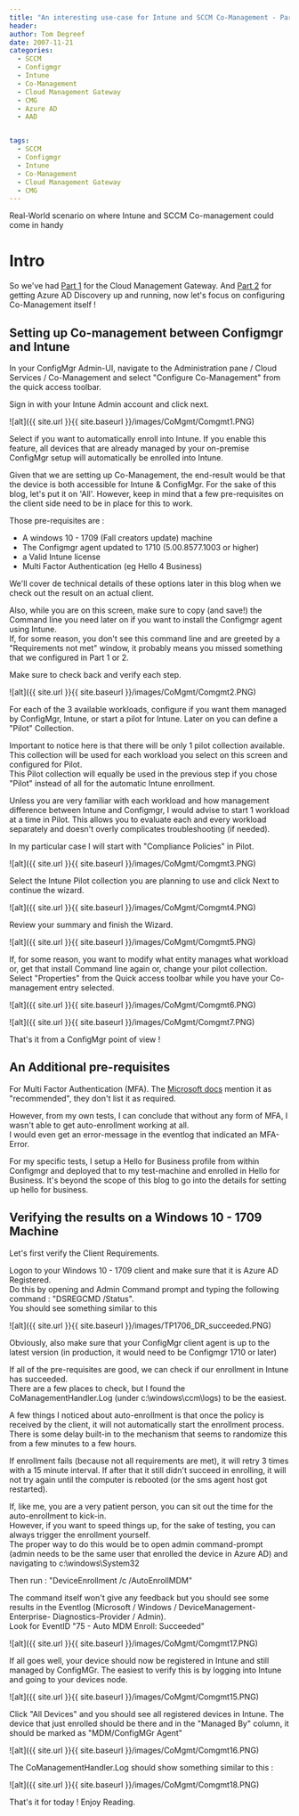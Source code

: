 ```yaml
---
title: "An interesting use-case for Intune and SCCM Co-Management - Part 3"
header:
author: Tom Degreef
date: 2007-11-21
categories:
  - SCCM
  - Configmgr
  - Intune
  - Co-Management
  - Cloud Management Gateway
  - CMG
  - Azure AD
  - AAD


tags:
  - SCCM
  - Configmgr
  - Intune
  - Co-Management
  - Cloud Management Gateway
  - CMG
---
```


Real-World scenario on where Intune and SCCM Co-management could come in handy

# Intro #

So we've had [Part 1](http://www.oscc.be/sccm/configmgr/intune/co-management/cloud%20management%20gateway/cmg/CoMGMT-usecase-Part-1/) for the Cloud Management Gateway.
And [Part 2](http://www.oscc.be/sccm/configmgr/intune/co-management/cloud%20management%20gateway/cmg/azure%20ad/aad/CoMGMT-usecase-Part-2/) for getting Azure AD Discovery up and running, now let's focus on configuring Co-Management itself !

## Setting up Co-management between Configmgr and Intune  ##

In your ConfigMgr Admin-UI, navigate to the Administration pane / Cloud Services / Co-Management and select "Configure Co-Management" from the quick access toolbar.

Sign in with your Intune Admin account and click next.

![alt]({{ site.url }}{{ site.baseurl }}/images/CoMgmt/Comgmt1.PNG)

Select if you want to automatically enroll into Intune. If you enable this feature, all devices that are already managed by your on-premise ConfigMgr setup will automatically be enrolled into Intune.

Given that we are setting up Co-Management, the end-result would be that the device is both accessible for Intune & ConfigMgr. For the sake of this blog, let's put it on 'All'. However, keep in mind that a few pre-requisites on the client side need to be in place for this to work.

Those pre-requisites are :

- A windows 10 - 1709 (Fall creators update) machine
- The Configmgr agent updated to 1710 (5.00.8577.1003 or higher)
- a Valid Intune license 
- Multi Factor Authentication (eg Hello 4 Business)

We'll cover de technical details of these options later in this blog when we check out the result on an actual client.

Also, while you are on this screen, make sure to copy (and save!) the Command line you need later on if you want to install the Configmgr agent using Intune.  
If, for some reason, you don't see this command line and are greeted by a "Requirements not met" window, it probably means you missed something that we configured in Part 1 or 2.

Make sure to check back and verify each step.

![alt]({{ site.url }}{{ site.baseurl }}/images/CoMgmt/Comgmt2.PNG)

For each of the 3 available workloads, configure if you want them managed by ConfigMgr, Intune, or start a pilot for Intune. Later on you can define a "Pilot" Collection.

Important to notice here is that there will be only 1 pilot collection available. This collection will be used for each workload you select on this screen and configured for Pilot.  
This Pilot collection will equally be used in the previous step if you chose "Pilot" instead of all for the automatic Intune enrollment.

Unless you are very familiar with each workload and how management difference between Intune and Configmgr, I would advise to start 1 workload at a time in Pilot. This allows you to evaluate each and every workload separately and doesn't overly complicates troubleshooting (if needed).  

In my particular case I will start with "Compliance Policies" in Pilot.

![alt]({{ site.url }}{{ site.baseurl }}/images/CoMgmt/Comgmt3.PNG)

Select the Intune Pilot collection you are planning to use and click Next to continue the wizard.

![alt]({{ site.url }}{{ site.baseurl }}/images/CoMgmt/Comgmt4.PNG)

Review your summary and finish the Wizard.

![alt]({{ site.url }}{{ site.baseurl }}/images/CoMgmt/Comgmt5.PNG)

If, for some reason, you want to modify what entity manages what workload or, get that install Command line again or, change your pilot collection.  
Select "Properties" from the Quick access toolbar while you have your Co-management entry selected.

![alt]({{ site.url }}{{ site.baseurl }}/images/CoMgmt/Comgmt6.PNG)

![alt]({{ site.url }}{{ site.baseurl }}/images/CoMgmt/Comgmt7.PNG)

That's it from a ConfigMgr point of view !

## An Additional pre-requisites ##

For Multi Factor Authentication (MFA). The [Microsoft docs](https://docs.microsoft.com/en-us/intune/windows-enroll#enable-windows-10-automatic-enrollment) mention it as "recommended", they don't list it as required. 

However, from my own tests, I can conclude that without any form of MFA, I wasn't able to get auto-enrollment working at all.  
I would even get an error-message in the eventlog that indicated an MFA-Error.

For my specific tests, I setup a Hello for Business profile from within Configmgr and deployed that to my test-machine and enrolled in Hello for Business. It's beyond the scope of this blog to go into the details for setting up hello for business.

## Verifying the results on a Windows 10 - 1709 Machine ##

Let's first verify the Client Requirements.

Logon to your Windows 10 - 1709 client and make sure that it is Azure AD Registered.  
Do this by opening and Admin Command prompt and typing the following command : "DSREGCMD /Status".  
You should see something similar to this 

![alt]({{ site.url }}{{ site.baseurl }}/images/TP1706_DR_succeeded.PNG)

Obviously, also make sure that your ConfigMgr client agent is up to the latest version (in production, it would need to be Configmgr 1710 or later)

If all of the pre-requisites are good, we can check if our enrollment in Intune has succeeded.  
There are a few places to check, but I found the CoManagementHandler.Log (under c:\windows\ccm\logs) to be the easiest.

A few things I noticed about auto-enrollment is that once the policy is received by the client, it will not automatically start the enrollment process. There is some delay built-in to the mechanism that seems to randomize this from a few minutes to a few hours.

If enrollment fails (because not all requirements are met), it will retry 3 times with a 15 minute interval. If after that it still didn't succeed in enrolling, it will not try again until the computer is rebooted (or the sms agent host got restarted).

If, like me, you are a very patient person, you can sit out the time for the auto-enrollment to kick-in.  
However, if you want to speed things up, for the sake of testing, you can always trigger the enrollment yourself.  
The proper way to do this would be to open admin command-prompt (admin needs to be the same user that enrolled the device in Azure AD) and navigating to c:\windows\System32

Then run : "DeviceEnrollment /c /AutoEnrollMDM"

The command itself won't give any feedback but you should see some results in the Eventlog (Microsoft / Windows / DeviceManagement-Enterprise- Diagnostics-Provider / Admin).  
Look for EventID "75 - Auto MDM Enroll: Succeeded"

![alt]({{ site.url }}{{ site.baseurl }}/images/CoMgmt/Comgmt17.PNG)

If all goes well, your device should now be registered in Intune and still managed by ConfigMGr. The easiest to verify this is by logging into Intune and going to your devices node.

![alt]({{ site.url }}{{ site.baseurl }}/images/CoMgmt/Comgmt15.PNG)

Click "All Devices" and you should see all registered devices in Intune. The device that just enrolled should be there and in the "Managed By" column, it should be marked as "MDM/ConfigMGr Agent"

![alt]({{ site.url }}{{ site.baseurl }}/images/CoMgmt/Comgmt16.PNG)

The CoManagementHandler.Log should show something similar to this :

![alt]({{ site.url }}{{ site.baseurl }}/images/CoMgmt/Comgmt18.PNG)

That's it for today ! Enjoy Reading.
